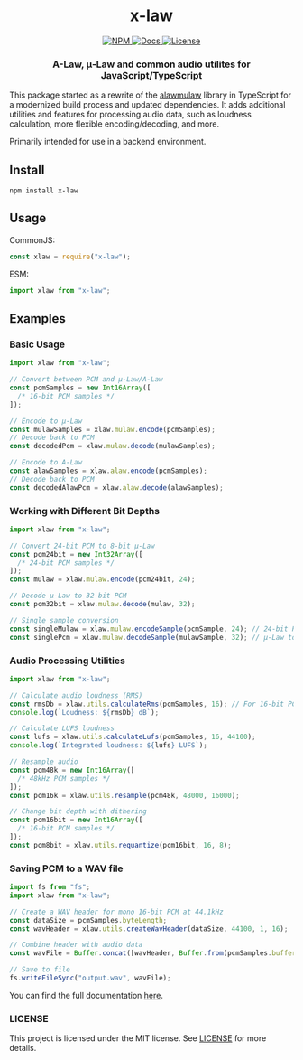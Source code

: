 <p align="center">
  <h1 align="center">x-law</h1>
  <p align="center">
    <a href="https://www.npmjs.com/package/x-law">
      <img src="https://img.shields.io/npm/v/x-law.svg" alt="NPM" />
    </a>
    <a href="https://nitodeco.github.io/xlaw/">
      <img src="https://img.shields.io/badge/docs-online-blue.svg" alt="Docs" />
    </a>
    <a href="https://github.com/nitodeco/xlaw/blob/main/LICENSE">
      <img src="https://img.shields.io/badge/license-MIT-green.svg" alt="License" />
    </a>
  </p>
  <h3 align="center">
    A-Law, μ-Law and common audio utilites for JavaScript/TypeScript
  </h3>
</p>

This package started as a rewrite of the [alawmulaw](https://github.com/rochars/alawmulaw) library in TypeScript for a modernized build process and updated dependencies. It adds additional utilities and features for processing audio data, such as loudness calculation, more flexible encoding/decoding, and more.

Primarily intended for use in a backend environment.

## Install

```
npm install x-law
```

## Usage

CommonJS:

```javascript
const xlaw = require("x-law");
```

ESM:

```javascript
import xlaw from "x-law";
```

## Examples

### Basic Usage

```javascript
import xlaw from "x-law";

// Convert between PCM and μ-Law/A-Law
const pcmSamples = new Int16Array([
  /* 16-bit PCM samples */
]);

// Encode to μ-Law
const mulawSamples = xlaw.mulaw.encode(pcmSamples);
// Decode back to PCM
const decodedPcm = xlaw.mulaw.decode(mulawSamples);

// Encode to A-Law
const alawSamples = xlaw.alaw.encode(pcmSamples);
// Decode back to PCM
const decodedAlawPcm = xlaw.alaw.decode(alawSamples);
```

### Working with Different Bit Depths

```javascript
import xlaw from "x-law";

// Convert 24-bit PCM to 8-bit μ-Law
const pcm24bit = new Int32Array([
  /* 24-bit PCM samples */
]);
const mulaw = xlaw.mulaw.encode(pcm24bit, 24);

// Decode μ-Law to 32-bit PCM
const pcm32bit = xlaw.mulaw.decode(mulaw, 32);

// Single sample conversion
const singleMulaw = xlaw.mulaw.encodeSample(pcmSample, 24); // 24-bit PCM to μ-Law
const singlePcm = xlaw.mulaw.decodeSample(mulawSample, 32); // μ-Law to 32-bit PCM
```

### Audio Processing Utilities

```javascript
import xlaw from "x-law";

// Calculate audio loudness (RMS)
const rmsDb = xlaw.utils.calculateRms(pcmSamples, 16); // For 16-bit PCM
console.log(`Loudness: ${rmsDb} dB`);

// Calculate LUFS loudness
const lufs = xlaw.utils.calculateLufs(pcmSamples, 16, 44100);
console.log(`Integrated loudness: ${lufs} LUFS`);

// Resample audio
const pcm48k = new Int16Array([
  /* 48kHz PCM samples */
]);
const pcm16k = xlaw.utils.resample(pcm48k, 48000, 16000);

// Change bit depth with dithering
const pcm16bit = new Int16Array([
  /* 16-bit PCM samples */
]);
const pcm8bit = xlaw.utils.requantize(pcm16bit, 16, 8);
```

### Saving PCM to a WAV file

```javascript
import fs from "fs";
import xlaw from "x-law";

// Create a WAV header for mono 16-bit PCM at 44.1kHz
const dataSize = pcmSamples.byteLength;
const wavHeader = xlaw.utils.createWavHeader(dataSize, 44100, 1, 16);

// Combine header with audio data
const wavFile = Buffer.concat([wavHeader, Buffer.from(pcmSamples.buffer)]);

// Save to file
fs.writeFileSync("output.wav", wavFile);
```

You can find the full documentation [here](https://nitodeco.github.io/xlaw/).

### LICENSE

This project is licensed under the MIT license. See [LICENSE](LICENSE) for more details.
